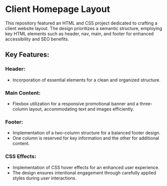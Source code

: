 # Client Homepage Layout
This repository featured an HTML and CSS project dedicated to crafting a client website layout. The design prioritizes a semantic structure, employing key HTML elements such as header, nav, main, and footer for enhanced accessibility and SEO benefits.

## Key Features:

### Header:
- Incorporation of essential elements for a clean and organized structure.

### Main Content:
- Flexbox utilization for a responsive promotional banner and a three-column layout, accommodating text and images efficiently.

### Footer:
- Implementation of a two-column structure for a balanced footer design.
- One column is reserved for key information and the other for additional content.

### CSS Effects:
- Implementation of CSS hover effects for an enhanced user experience.
- The design ensures intentional engagement through carefully applied styles during user interactions.
